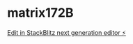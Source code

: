 # matrix172B

[Edit in StackBlitz next generation editor ⚡️](https://stackblitz.com/~/github.com/kvartiil/matrix172B)